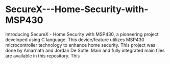 # SecureX---Home-Security-with-MSP430
Introducing SecureX - Home Security with MSP430, a pioneering project developed using C language. This device/feature utilizes MSP430 microcontroller technology to enhance home security. This project was done by Amarnath and Jordan De Sotle.
Main and fully integrated main files are available in this repository. This 

